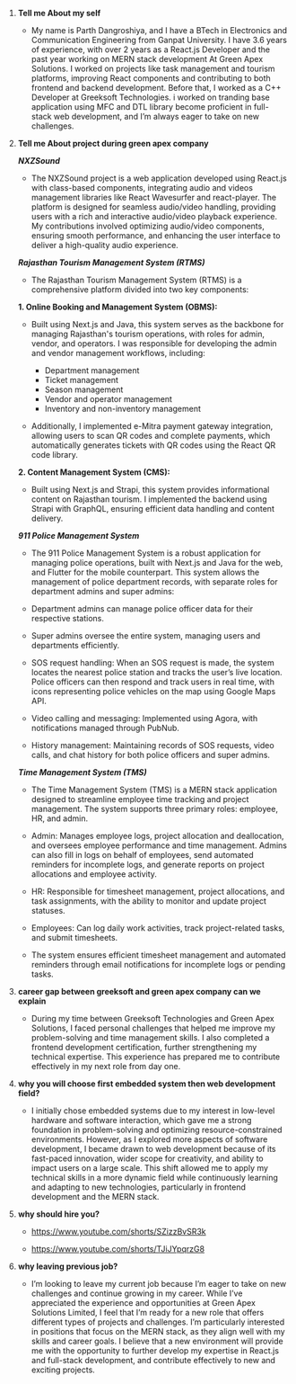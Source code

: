 1.  **Tell me About my self**

    - My name is Parth Dangroshiya, and I have a BTech in Electronics and Communication Engineering from Ganpat University. I have 3.6 years of experience, with over 2 years as a React.js Developer and the past year working on MERN stack development At Green Apex Solutions. I worked on projects like task management and tourism platforms, improving React components and contributing to both frontend and backend development. Before that, I worked as a C++ Developer at Greeksoft Technologies. i worked on tranding base application using MFC and DTL library become proficient in full-stack web development, and I’m always eager to take on new challenges.

2.  **Tell me About project during green apex company**

    **_NXZSound_**

    - The NXZSound project is a web application developed using React.js with class-based components, integrating audio and videos management libraries like React Wavesurfer and react-player. The platform is designed for seamless audio/video handling, providing users with a rich and interactive audio/video playback experience. My contributions involved optimizing audio/video components, ensuring smooth performance, and enhancing the user interface to deliver a high-quality audio experience.

    **_Rajasthan Tourism Management System (RTMS)_**

    - The Rajasthan Tourism Management System (RTMS) is a comprehensive platform divided into two key components:

    **1. Online Booking and Management System (OBMS):**

    - Built using Next.js and Java, this system serves as the backbone for managing Rajasthan's tourism operations, with roles for admin, vendor, and operators. I was responsible for developing the admin and vendor management workflows, including:

      - Department management
      - Ticket management
      - Season management
      - Vendor and operator management
      - Inventory and non-inventory management

    - Additionally, I implemented e-Mitra payment gateway integration, allowing users to scan QR codes and complete payments, which automatically generates tickets with QR codes using the React QR code library.

    **2. Content Management System (CMS):**

    - Built using Next.js and Strapi, this system provides informational content on Rajasthan tourism. I implemented the backend using Strapi with GraphQL, ensuring efficient data handling and content delivery.

    **_911 Police Management System_**

    - The 911 Police Management System is a robust application for managing police operations, built with Next.js and Java for the web, and Flutter for the mobile counterpart. This system allows the management of police department records, with separate roles for department admins and super admins:

    - Department admins can manage police officer data for their respective stations.

    - Super admins oversee the entire system, managing users and departments efficiently.

    - SOS request handling: When an SOS request is made, the system locates the nearest police station and tracks the user’s live location. Police officers can then respond and track users in real time, with icons representing police vehicles on the map using Google Maps API.

    - Video calling and messaging: Implemented using Agora, with notifications managed through PubNub.

    - History management: Maintaining records of SOS requests, video calls, and chat history for both police officers and super admins.

    **_Time Management System (TMS)_**

    - The Time Management System (TMS) is a MERN stack application designed to streamline employee time tracking and project management. The system supports three primary roles: employee, HR, and admin.

    - Admin: Manages employee logs, project allocation and deallocation, and oversees employee performance and time management. Admins can also fill in logs on behalf of employees, send automated reminders for incomplete logs, and generate reports on project allocations and employee activity.

    - HR: Responsible for timesheet management, project allocations, and task assignments, with the ability to monitor and update project statuses.

    - Employees: Can log daily work activities, track project-related tasks, and submit timesheets.

    - The system ensures efficient timesheet management and automated reminders through email notifications for incomplete logs or pending tasks.

3.  **career gap between greeksoft and green apex company can we explain**

    - During my time between Greeksoft Technologies and Green Apex Solutions, I faced personal challenges that helped me improve my problem-solving and time management skills. I also completed a frontend development certification, further strengthening my technical expertise. This experience has prepared me to contribute effectively in my next role from day one.

4.  **why you will choose first embedded system then web development field?**

    - I initially chose embedded systems due to my interest in low-level hardware and software interaction, which gave me a strong foundation in problem-solving and optimizing resource-constrained environments. However, as I explored more aspects of software development, I became drawn to web development because of its fast-paced innovation, wider scope for creativity, and ability to impact users on a large scale. This shift allowed me to apply my technical skills in a more dynamic field while continuously learning and adapting to new technologies, particularly in frontend development and the MERN stack.

5.  **why should hire you?**

    - https://www.youtube.com/shorts/SZizzBvSR3k

    - https://www.youtube.com/shorts/TJiJYpqrzG8

6.  **why leaving previous job?**

    - I’m looking to leave my current job because I’m eager to take on new challenges and continue growing in my career. While I’ve appreciated the experience and opportunities at Green Apex Solutions Limited, I feel that I’m ready for a new role that offers different types of projects and challenges. I’m particularly interested in positions that focus on the MERN stack, as they align well with my skills and career goals. I believe that a new environment will provide me with the opportunity to further develop my expertise in React.js and full-stack development, and contribute effectively to new and exciting projects.

